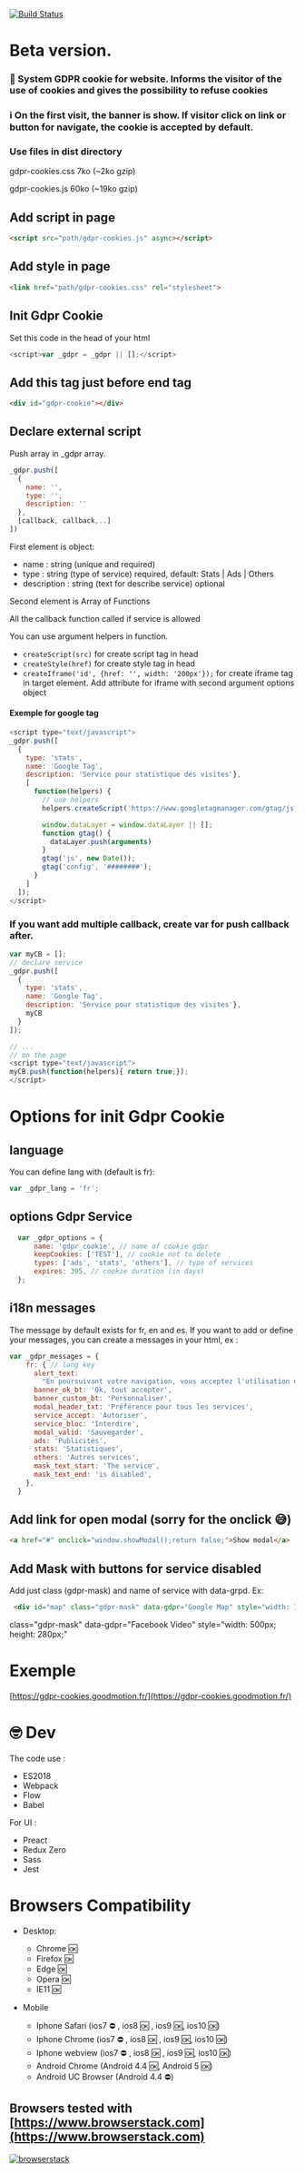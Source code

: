 [![Build Status](https://travis-ci.org/ipatate/gdpr-cookies.svg?branch=develop)](https://travis-ci.org/ipatate/gdpr-cookies)

# Beta version.

### 🍪 System GDPR cookie for website. Informs the visitor of the use of cookies and gives the possibility to refuse cookies

### ℹ️ On the first visit, the banner is show. If visitor click on link or button for navigate, the cookie is accepted by default.

### Use files in dist directory

gdpr-cookies.css 7ko (~2ko gzip)

gdpr-cookies.js 60ko (~19ko gzip)

## Add script in page

```html
<script src="path/gdpr-cookies.js" async></script>
```

## Add style in page

```html
<link href="path/gdpr-cookies.css" rel="stylesheet">
```

## Init Gdpr Cookie

Set this code in the head of your html

```js
<script>var _gdpr = _gdpr || [];</script>
```

## Add this tag just before end tag </body>

```html
<div id="gdpr-cookie"></div>
```

## Declare external script

Push array in _gdpr array.

```js
_gdpr.push([
  {
    name: '',
    type: '',
    description: ''
  },
  [callback, callback,..]
])
```

First element is object:
- name : string (unique and required)
- type : string (type of service) required, default: Stats | Ads | Others
- description : string (text for describe service) optional

Second element is Array of Functions

All the callback function called if service is allowed

You can use argument helpers in function.
- ```createScript(src)``` for create script tag in head
- ```createStyle(href)``` for create style tag in head
- ```createIframe('id', {href: '', width: '200px'});``` for create iframe tag in target element. Add attribute for iframe with second argument options object

#### Exemple for google tag

```js
<script type="text/javascript">
_gdpr.push([
  {
    type: 'stats',
    name: 'Google Tag',
    description: 'Service pour statistique des visites'},
    [
      function(helpers) {
        // use helpers
        helpers.createScript('https://www.googletagmanager.com/gtag/js?id=' + keys_api.gtag);

        window.dataLayer = window.dataLayer || [];
        function gtag() {
          dataLayer.push(arguments)
        }
        gtag('js', new Date());
        gtag('config', '########');
      }
    ]
  ]);
</script>
```

### If you want add multiple callback, create var for push callback after.

```js
var myCB = [];
// declare service
_gdpr.push([
  {
    type: 'stats',
    name: 'Google Tag',
    description: 'Service pour statistique des visites'},
    myCB
  }
]);

// ...
// on the page
<script type="text/javascript">
myCB.push(function(helpers){ return true;});
</script>
```


# Options for init Gdpr Cookie

## language

You can define lang with (default is fr):

```js
var _gdpr_lang = 'fr';
```

## options Gdpr Service

```js
  var _gdpr_options = {
      name: 'gdpr_cookie', // name of cookie gdpr
      keepCookies: ['TEST'], // cookie not to delete
      types: ['ads', 'stats', 'others'], // type of services
      expires: 395, // cookie duration (in days)
  };
```

## i18n messages

The message by default exists for fr, en and es.
If you want to add or define your messages, you can create a messages in your html, ex :

```js
var _gdpr_messages = {
    fr: { // lang key
      alert_text:
        "En poursuivant votre navigation, vous acceptez l'utilisation de services tiers pouvant installer des cookies",
      banner_ok_bt: 'Ok, tout accepter',
      banner_custom_bt: 'Personnaliser',
      modal_header_txt: 'Préférence pour tous les services',
      service_accept: 'Autoriser',
      service_bloc: 'Interdire',
      modal_valid: 'Sauvegarder',
      ads: 'Publicités',
      stats: 'Statistiques',
      others: 'Autres services',
      mask_text_start: 'The service',
      mask_text_end: 'is disabled',
    },
  }
```

## Add link for open modal (sorry for the onclick 😅)

```html
<a href="#" onclick="window.showModal();return false;">Show modal</a>
```

## Add Mask with buttons for service disabled

Add just class (gdpr-mask) and name of service with data-grpd. Ex:

```html
 <div id="map" class="gdpr-mask" data-gdpr="Google Map" style="width: 100%; height: 400px;"></div>
 ```

class="gdpr-mask" data-gdpr="Facebook Video" style="width: 500px; height: 280px;"

# Exemple

[https://gdpr-cookies.goodmotion.fr/](https://gdpr-cookies.goodmotion.fr/)

# 🤓 Dev

The code use :
- ES2018
- Webpack
- Flow
- Babel


For UI :

- Preact
- Redux Zero
- Sass
- Jest

# Browsers Compatibility

- Desktop:
  - Chrome 🆗
  - Firefox 🆗
  - Edge 🆗
  - Opera 🆗
  - IE11 🆗

- Mobile
  - Iphone Safari (ios7 ⛔ , ios8 🆗 , ios9 🆗, ios10 🆗)
  - Iphone Chrome (ios7 ⛔ , ios8 🆗 , ios9 🆗, ios10 🆗)
  - Iphone webview (ios7 ⛔ , ios8 🆗 , ios9 🆗, ios10 🆗)
  - Android Chrome (Android 4.4 🆗, Android 5 🆗)
  - Android UC Browser (Android 4.4 ⛔)

## Browsers tested with [https://www.browserstack.com](https://www.browserstack.com)

[![browserstack](https://raw.githubusercontent.com/ipatate/gdpr-cookies/master/Browserstack-logo@2x.png)](https://www.browserstack.com)
